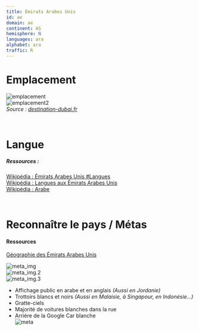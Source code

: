 ```yaml
---
title: Émirats Arabes Unis
id: ae
domain: ae
continent: AS
hemisphere: N
languages: ara
alphabet: ara
traffic: R
---
```


# Emplacement

![emplacement](https://upload.wikimedia.org/wikipedia/commons/thumb/c/cd/United_Arab_Emirates_%28orthographic_projection%29.svg/300px-United_Arab_Emirates_%28orthographic_projection%29.svg.png)  
![emplacement2](https://destination-dubai.fr/img/cms/BLOG/CARTES%20PLANS%20DUBAI/CARTE%20EMIRATS%20ARABE%20UNIS.jpg)  
*Source : [destination-dubai.fr](https://destination-dubai.fr/fr/blog/questions-pratiques-bon-a-savoir/dubai-cartes-et-plans)*

<br/>

# Langue

##### Ressources :

[Wikipédia : Émirats Arabes Unis #Langues](https://fr.wikipedia.org/wiki/%C3%89mirats_arabes_unis#Langues)  
[Wikipédia : Langues aux Émirats Arabes Unis](https://fr.wikipedia.org/wiki/Langues_aux_%C3%89mirats_arabes_unis)  
[Wikipédia : Arabe](https://fr.wikipedia.org/wiki/Arabe)  


<br/>

# Reconnaître le pays / Métas

#### Ressources

[Géographie des Émirats Arabes Unis](https://fr.wikipedia.org/wiki/G%C3%A9ographie_des_%C3%89mirats_arabes_unis)

![meta_img](/images/ae_geoguessr2.png)  
![meta_img.2](/images/ae_geoguessr3.png)  
![meta_img.3](/images/ae_geoguessr4.png)  

- Affichage public en arabe et en anglais *(Aussi en Jordanie)*
- Trottoirs blancs et noirs *(Aussi en Malaisie, à Singapour, en Indonésie…)*
- Gratte-ciels
- Majorité de voitures blanches dans la rue
- Arrière de la Google Car blanche  
  ![meta](/images/ae_geoguessr.png)

